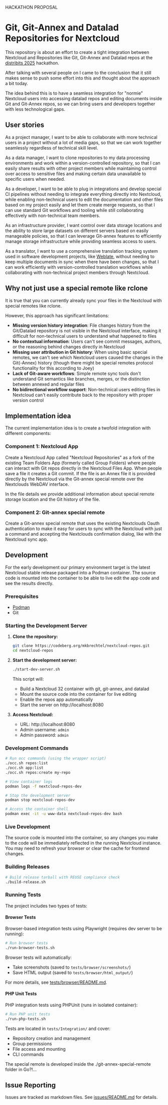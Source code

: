 <!--
SPDX-FileCopyrightText: 2025 Markus Katharina Brechtel <markus.katharina.brechtel@thengo.net>
SPDX-License-Identifier: AGPL-3.0-or-later
-->

HACKATHON PROPOSAL

# Git, Git-Annex and Datalad Repositories for Nextcloud

This repository is about an effort to create a tight integration between Nextcloud and Repositories like Git, Git-Annex and Datalad repos at the [distribits 2025](https://www.distribits.live/events/2025-distribits/) hackathon.

After talking with several people on  I came to the conclusion that it still makes sense to push some effort into this and thought about the approach a bit today.

The idea behind this is to have a seamless integration for "normie" Nextcloud users into accessing datalad repos and editing documents inside Git and Git-Annex repos, so we can bring users and developers together with less technological gaps.

## User stories

As a project manager, I want to be able to collaborate with more technical users in a project without a lot of media gaps, so that we can work together seamlessly regardless of technical skill level.

As a data manager, I want to clone repositories to my data processing environments and work within a version-controlled repository, so that I can easily share results with other project members while maintaining control over access to sensitive files and making certain data unavailable to specific users when needed.

As a developer, I want to be able to plug in integrations and develop special CI pipelines without needing to integrate everything directly into Nextcloud, while enabling non-technical users to edit the documentation and other files based on my project easily and let them create merge requests, so that I can use standard Git workflows and tooling while still collaborating effectively with non-technical team members.

As an infrastructure provider, I want control over data storage locations and the ability to store large datasets on different servers based on easily manageable policies, so that I can leverage Git-annex features to efficiently manage storage infrastructure while providing seamless access to users.

As a translator, I want to use a comprehensive translation tracking system used in software development projects, like [Weblate](https://weblate.org), without needing to keep multiple documents in sync when there have been changes, so that I can work efficiently with version-controlled translation workflows while collaborating with non-technical project members through Nextcloud.

## Why not just use a special remote like rclone

It is true that you can currently already sync your files in the Nextcloud with special remotes like rclone.

However, this approach has significant limitations:

- **Missing version history integration**: File changes history from the Git/Datalad repository is not visible in the Nextcloud interface, making it difficult for non-technical users to understand what happened to files
- **No contextual information**: Users can't see commit messages, authors, or the reasoning behind changes directly in Nextcloud
- **Missing user attribution in Git history**: When using basic special remotes, we can't see which Nextcloud users caused the changes in the Git(-Annex) history (though there might be special remotes protocol functionality for this according to Joey)
- **Lack of Git-aware workflows**: Simple remote sync tools don't understand Git semantics like branches, merges, or the distinction between annexed and regular files
- **No bidirectional workflow support**: Non-technical users editing files in Nextcloud can't easily contribute back to the repository with proper version control

## Implementation idea

The current implementation idea is to create a twofold integration with different components:

### Component 1: Nextcloud App

Create a Nextcloud App called "Nextcloud Repositories" as a fork of the existing Team Folders App (formerly called Group Folders) where people can interact with Git repos directly in the Nextcloud Files App. When people save a file it creates a Git commit. If the file is an Annex file it is provided directly by the Nextcloud via the Git-annex special remote over the Nextclouds WebDAV interface.

In the file details we provide additional information about special remote storage location and the Git history of the file.

### Component 2: Git-annex special remote

Create a Git-annex special remote that uses the existing Nextclouds Oauth authentication to make it easy for users to sync with the Nextcloud with just a command and accepting the Nextclouds confirmation dialog, like with the Nextcloud sync app.

## Development

For the early development our primary environment target is the latest Nextcloud stable release packaged into a Podman container. The source code is mounted into the container to be able to live edit the app code and see the results directly.

### Prerequisites

- [Podman](https://podman.io/)
- Git

### Starting the Development Server

1. **Clone the repository:**
   ```bash
   git clone https://codeberg.org/mkbrechtel/nextcloud-repos.git
   cd nextcloud-repos
   ```

2. **Start the development server:**
   ```bash
   ./start-dev-server.sh
   ```

   This script will:
   - Build a Nextcloud 32 container with git, git-annex, and datalad
   - Mount the source code into the container for live editing
   - Enable the repos app automatically
   - Start the server on http://localhost:8080

3. **Access Nextcloud:**
   - URL: http://localhost:8080
   - Admin username: `admin`
   - Admin password: `admin`

### Development Commands

```bash
# Run occ commands (using the wrapper script)
./occ.sh repos:list
./occ.sh app:list
./occ.sh repos:create my-repo

# View container logs
podman logs -f nextcloud-repos-dev

# Stop the development server
podman stop nextcloud-repos-dev

# Access the container shell
podman exec -it -u www-data nextcloud-repos-dev bash
```

### Live Development

The source code is mounted into the container, so any changes you make to the code will be immediately reflected in the running Nextcloud instance. You may need to refresh your browser or clear the cache for frontend changes.

### Building Releases

```bash
# Build release tarball with REUSE compliance check
./build-release.sh
```

### Running Tests

The project includes two types of tests:

#### Browser Tests

Browser-based integration tests using Playwright (requires dev server to be running):

```bash
# Run browser tests
./run-browser-tests.sh
```

Browser tests will automatically:
- Take screenshots (saved to `tests/browser/screenshots/`)
- Save HTML output (saved to `tests/browser/html_output/`)

For more details, see [tests/browser/README.md](tests/browser/README.md).

#### PHP Unit Tests

PHP integration tests using PHPUnit (runs in isolated container):

```bash
# Run PHP unit tests
./run-php-tests.sh
```

Tests are located in `tests/Integration/` and cover:
- Repository creation and management
- Group permissions
- File access and mounting
- CLI commands

The special remote is developed inside the ./git-annex-special-remote folder in Go?!…

## Issue Reporting

Issues are tracked as markdown files. See [issues/README.md](./issues/README.md) for details.
